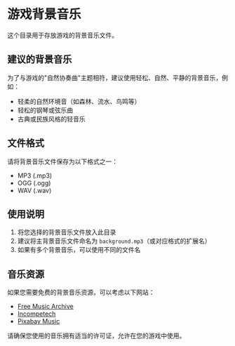 # 游戏背景音乐

这个目录用于存放游戏的背景音乐文件。

## 建议的背景音乐

为了与游戏的"自然协奏曲"主题相符，建议使用轻松、自然、平静的背景音乐，例如：
- 轻柔的自然环境音（如森林、流水、鸟鸣等）
- 轻松的钢琴或弦乐曲
- 古典或民族风格的轻音乐

## 文件格式

请将背景音乐文件保存为以下格式之一：
- MP3 (.mp3)
- OGG (.ogg)
- WAV (.wav)

## 使用说明

1. 将您选择的背景音乐文件放入此目录
2. 建议将主背景音乐文件命名为 `background.mp3`（或对应格式的扩展名）
3. 如果有多个背景音乐，可以使用不同的文件名

## 音乐资源

如果您需要免费的背景音乐资源，可以考虑以下网站：
- [Free Music Archive](https://freemusicarchive.org/)
- [Incompetech](https://incompetech.com/music/royalty-free/music.html)
- [Pixabay Music](https://pixabay.com/music/)

请确保您使用的音乐拥有适当的许可证，允许在您的游戏中使用。

